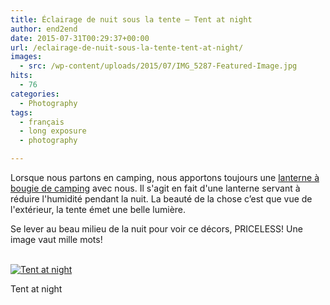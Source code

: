 ```yaml
---
title: Éclairage de nuit sous la tente – Tent at night
author: end2end
date: 2015-07-31T00:29:37+00:00
url: /eclairage-de-nuit-sous-la-tente-tent-at-night/
images:
  - src: /wp-content/uploads/2015/07/IMG_5287-Featured-Image.jpg
hits:
  - 76
categories:
  - Photography
tags:
  - français
  - long exposure
  - photography

---
```

Lorsque nous partons en camping, nous apportons toujours une [lanterne à bougie de camping](https://www.google.com/search?q=Lanterne+%C3%A0+bougie+de+camping) avec nous. Il s'agit en fait d'une lanterne servant à réduire l'humidité pendant la nuit. La beauté de la chose c’est que vue de l'extérieur, la tente émet une belle lumière.

Se lever au beau milieu de la nuit pour voir ce décors, PRICELESS!
Une image vaut mille mots!

[  
![Tent at night](http://www.end2endzone.com/wp-content/uploads/2015/07/IMG_5287_e2ez-672x448.jpg)  
](https://www.flickr.com/photos/154618444@N05/23729082528/in/album-72157689242914796/) 

Tent at night
